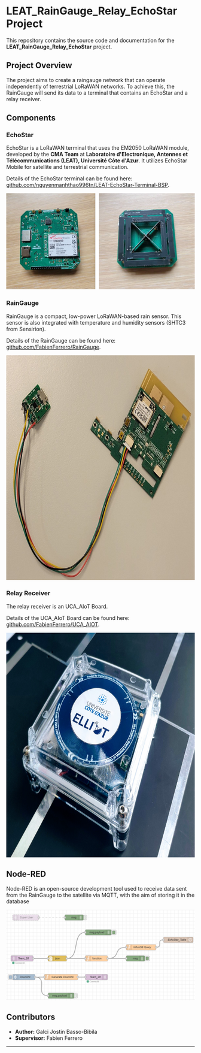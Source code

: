 # LEAT_RainGauge_Relay_EchoStar Project

This repository contains the source code and documentation for the **LEAT_RainGauge_Relay_EchoStar** project.

## Project Overview

The project aims to create a raingauge network that can operate independently of terrestrial LoRaWAN networks. To achieve this, the RainGauge will send its data to a terminal that contains an EchoStar and a relay receiver.

## Components

### EchoStar

EchoStar is a LoRaWAN terminal that uses the EM2050 LoRaWAN module, developed by the **CMA Team** at **Laboratoire d'Electronique, Antennes et Télécommunications (LEAT), Université Côte d'Azur**. It utilizes EchoStar Mobile for satellite and terrestrial communication.

Details of the EchoStar terminal can be found here: [github.com/nguyenmanhthao996tn/LEAT-EchoStar-Terminal-BSP](https://github.com/nguyenmanhthao996tn/LEAT-EchoStar-Terminal-BSP).

<p align="center"> 
  <img src="https://github.com/BASSO-Jostin/LEAT_RainGauge_Relay_EchoStar/blob/main/Picture/EchoStar.PNG">
</p>

### RainGauge

RainGauge is a compact, low-power LoRaWAN-based rain sensor. This sensor is also integrated with temperature and humidity sensors (SHTC3 from Sensirion).

Details of the RainGauge can be found here: [github.com/FabienFerrero/RainGauge](https://github.com/FabienFerrero/RainGauge).

<p align="center"> 
  <img src="https://github.com/BASSO-Jostin/RainGauge_BLE/blob/main/Picture/RainGauge-connect_1.png" width=600 height=600>
</p>

### Relay Receiver

The relay receiver is an UCA_AIoT Board.

Details of the UCA_AIoT Board can be found here: [github.com/FabienFerrero/UCA_AIOT](https://github.com/FabienFerrero/UCA_AIOT).

<p align="center"> 
  <img src="https://github.com/FabienFerrero/UCA_AIOT/blob/main/doc/board.jpg" width=600 height=600>
</:P>

## Node-RED

Node-RED is an open-source development tool used to receive data sent from the RainGauge to the satellite via MQTT, with the aim of storing it in the database

<img src="https://github.com/BASSO-Jostin/LEAT_RainGauge_Relay_EchoStar/blob/main/Picture/Node_Red.PNG">

## Contributors

- **Author:** Galci Jostin Basso-Bibila
- **Supervisor:** Fabien Ferrero

---
